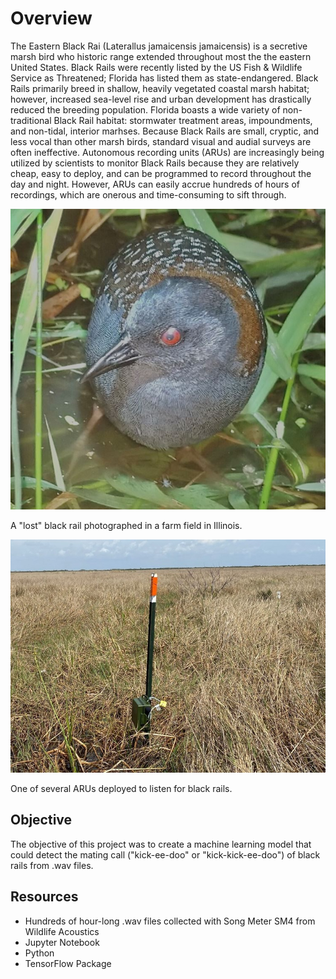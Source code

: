 # Overview

The Eastern Black Rai (Laterallus jamaicensis jamaicensis) is a secretive marsh bird who historic range extended throughout most the the eastern United States. Black Rails were recently listed by the US Fish & Wildlife Service as Threatened; Florida has listed them as state-endangered. Black Rails primarily breed in shallow, heavily vegetated coastal marsh habitat; however, increased sea-level rise and urban development has drastically reduced the breeding population. Florida boasts a wide variety of non-traditional Black Rail habitat: stormwater treatment areas, impoundments, and non-tidal, interior marhses. Because Black Rails are small, cryptic, and less vocal than other marsh birds, standard visual and audial surveys are often ineffective. Autonomous recording units (ARUs) are increasingly being utilized by scientists to monitor Black Rails because they are relatively cheap, easy to deploy, and can be programmed to record throughout the day and night. However, ARUs can easily accrue hundreds of hours of recordings, which are onerous and time-consuming to sift through.

![Eastern Black Rail](https://github.com/TheCoffeeHours/Black-Rail-Audio-/blob/main/Black_Rail_Photo.JPG)

A "lost" black rail photographed in a farm field in Illinois.

![Audio Recorder](https://github.com/TheCoffeeHours/Black-Rail-Audio-/blob/main/IMG_0207.jpg)

One of several ARUs deployed to listen for black rails. 

## Objective
The objective of this project was to create a machine learning model that could detect the mating call ("kick-ee-doo" or "kick-kick-ee-doo") of black rails from .wav files. 

## Resources
* Hundreds of hour-long .wav files collected with Song Meter SM4 from Wildlife Acoustics
* Jupyter Notebook
* Python
* TensorFlow Package

